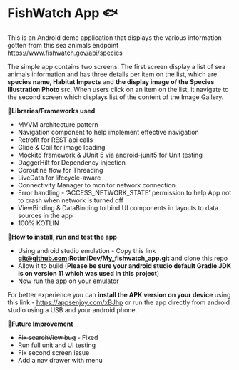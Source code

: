 # FishWatch App :fish:

This is an Android demo application that displays the various information gotten from this sea animals endpoint https://www.fishwatch.gov/api/species            

The simple app contains two screens. The first screen display a list of sea animals information and has three details per item on the list, which are  **species name, Habitat Impacts** and **the display image of the Species Illustration Photo** src. When users click on an item on the list, it navigate to the second screen which displays list of the content of the Image Gallery. 

**:blowfish:Libraries/Frameworks used**
* MVVM architecture pattern
* Navigation component to help implement effective navigation
* Retrofit for REST api calls
* Glide & Coil for image loading
* Mockito framework & JUnit 5 via android-junit5 for Unit testing
* DaggerHilt for Dependency injection
* Coroutine flow for Threading
* LiveData for lifecycle-aware
* Connectivity Manager to monitor network connection
* Error handling - ‘ACCESS_NETWORK_STATE’ permission to help App not to crash when network is turned off 
* ViewBinding & DataBinding to bind UI components in layouts to data sources in the app
* 100% KOTLIN


**:blowfish:How to install, run and test the app**
* Using android studio emulation - Copy this link **git@github.com:RotimiDev/My_fishwatch_app.git** and clone this repo
* Allow it to build (**Please be sure your android studio default Gradle JDK is on version 11 which was used in this project**)
* Now run the app on your emulator

For better experience you can **install the APK version on your device** using this link - https://appsenjoy.com/xBJhp
or run the app directly from android studio using a USB and your android phone.

**:blowfish:Future Improvement**
* ~~Fix searchView bug~~ - Fixed
* Run full unit and UI testing
* Fix second screen issue
* Add a nav drawer with menu

